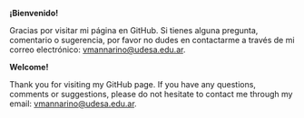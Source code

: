 **¡Bienvenido!**

Gracias por visitar mi página en GitHub. Si tienes alguna pregunta, comentario o sugerencia, por favor no dudes en contactarme a través de mi correo electrónico: [vmannarino@udesa.edu.ar](mailto:vmannarino@udesa.edu.ar). 

**Welcome!**

Thank you for visiting my GitHub page. If you have any questions, comments or suggestions, please do not hesitate to contact me through my email: [vmannarino@udesa.edu.ar](mailto:vmannarino@udesa.edu.ar).
